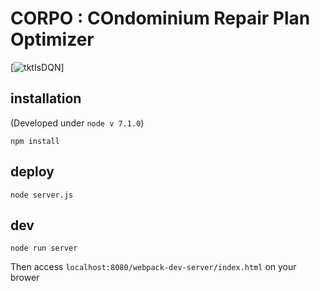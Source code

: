 # CORPO : COndominium Repair Plan Optimizer
[![tktIsDQN](https://img.shields.io/badge/tkt-DQN-red.svg)]
## installation
(Developed under `node v 7.1.0`)

` npm install `

## deploy

` node server.js `

## dev

` node run server `

Then access ` localhost:8080/webpack-dev-server/index.html ` on your brower
